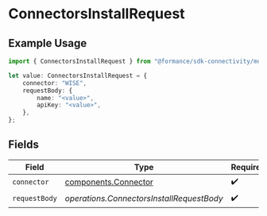 # ConnectorsInstallRequest

## Example Usage

```typescript
import { ConnectorsInstallRequest } from "@formance/sdk-connectivity/models/operations";

let value: ConnectorsInstallRequest = {
    connector: "WISE",
    requestBody: {
        name: "<value>",
        apiKey: "<value>",
    },
};
```

## Fields

| Field                                                        | Type                                                         | Required                                                     | Description                                                  |
| ------------------------------------------------------------ | ------------------------------------------------------------ | ------------------------------------------------------------ | ------------------------------------------------------------ |
| `connector`                                                  | [components.Connector](../../models/components/connector.md) | :heavy_check_mark:                                           | N/A                                                          |
| `requestBody`                                                | *operations.ConnectorsInstallRequestBody*                    | :heavy_check_mark:                                           | N/A                                                          |